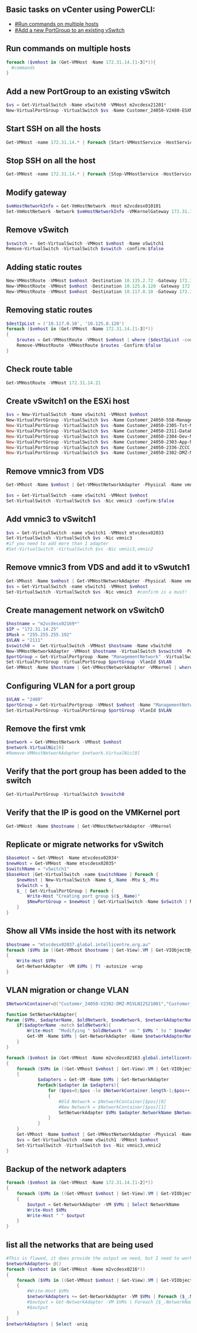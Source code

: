 ## Basic tasks on vCenter using PowerCLI:

* [#Run commands on multiple hosts](#Run-commands-on-multiple-hosts)
* [#Add a new PortGroup to an existing vSwitch](#Add-a-new-PortGroup-to-an-existing-vSwitch)


## Run commands on multiple hosts
```powershell
foreach ($vmhost in (Get-VMHost -Name 172.31.14.[1-3]*)){
  #commands
} 
```

## Add a new PortGroup to an existing vSwitch
```powershell
$vs = Get-VirtualSwitch -Name vSwitch0 -VMHost m2vcdesx21201*
New-VirtualPortGroup -VirtualSwitch $vs -Name Customer_24050-V2480-ESXManagement-MXVLN12521001  -VLanID 2480
```

## Start SSH on all the hosts
```powershell
Get-VMHost -name 172.31.14.* | Foreach {Start-VMHostService -HostService ($_ | Get-VMHostService | Where { $_.Key -eq "TSM-SSH"} )}
```

## Stop SSH on all the host
```powershell
Get-VMHost -name 172.31.14.* | Foreach {Stop-VMHostService -HostService ($_ | Get-VMHostService | Where { $_.Key -eq "TSM-SSH"} )}
```


## Modify gateway
```powershell
$vmHostNetworkInfo = Get-VmHostNetwork -Host m2vcdesx010101
Set-VmHostNetwork -Network $vmHostNetworkInfo -VMKernelGateway 172.31.14.62
```

## Remove vSwitch
```powershell
$vswitch =  Get-VirtualSwitch -VMHost $vmhost -Name vSwitch1
Remove-VirtualSwitch -VirtualSwitch $vswitch -confirm:$false
```

## Adding static routes
```powershell
New-VMHostRoute -VMHost $vmhost -Destination 10.135.2.72 -Gateway 172.31.14.62 -PrefixLength 32 -Confirm:$false
New-VMHostRoute -VMHost $vmhost -Destination 10.125.8.120 -Gateway 172.31.14.62 -PrefixLength 32 -Confirm:$false
New-VMHostRoute -VMHost $vmhost -Destination 10.117.0.10 -Gateway 172.31.14.62 -PrefixLength 32 -Confirm:$false
```

## Removing static routes
```powershell
$destIpList = ('10.117.0.10', '10.125.8.120')
foreach ($vmhost in (Get-VMHost -Name 172.31.14.[1-3]*))
{
	$routes = Get-VMHostRoute -VMHost $vmhost | where {$destIpList -contains $_.Destination.IPAddressToString}
	Remove-VMHostRoute -VMHostRoute $routes -Confirm:$false
}
```

## Check route table
```powershell
Get-VMHostRoute -VMHost 172.31.14.21
```

## Create vSwitch1 on the ESXi host
```powershell
$vs = New-VirtualSwitch -Name vSwitch1 -VMHost $vmhost
New-VirtualPortGroup -VirtualSwitch $vs -Name Customer_24050-558-Management-M1VLN12521001 -VLanID 558
New-VirtualPortGroup -VirtualSwitch $vs -Name Customer_24050-2305-Tst-MXVLN12521001 -VLanID 2305
New-VirtualPortGroup -VirtualSwitch $vs -Name Customer_24050-2311-Database-MXVLN12521001 -VLanID 2311
New-VirtualPortGroup -VirtualSwitch $vs -Name Customer_24050-2304-Dev-MXVLN12521001 -VLanID 2304
New-VirtualPortGroup -VirtualSwitch $vs -Name Customer_24050-2303-App-MXVLN12521001 -VLanID 2303
New-VirtualPortGroup -VirtualSwitch $vs -Name Customer_24050-2336-ZCCC-MXVLN12521001 -VLanID 2336
New-VirtualPortGroup -VirtualSwitch $vs -Name Customer_24050-2302-DMZ-MXVLN12521001 -VLanID 2302
```


## Remove vmnic3 from VDS
```powershell
Get-VMhost -Name $vmhost | Get-VMHostNetworkAdapter -Physical -Name vmnic3 | Remove-VDSwitchPhysicalNetworkAdapter -confirm:$false
```

```powershell
$vs = Get-VirtualSwitch -name vSwitch1 -VMHost $vmhost
Set-VirtualSwitch -VirtualSwitch $vs -Nic vmnic3 -confirm:$false
```


## Add vmnic3 to vSwitch1
```powershell
$vs = Get-VirtualSwitch -name vSwitch1 -VMHost mtvcdesx02033
Set-VirtualSwitch -VirtualSwitch $vs -Nic vmnic3 
#if you need to add more than 1 adapter
#Set-VirtualSwitch -VirtualSwitch $vs -Nic vmnic3,vmnic2
```


## Remove vmnic3 from VDS and add it to vSwutch1
```powershell
Get-VMhost -Name $vmhost | Get-VMHostNetworkAdapter -Physical -Name vmnic3 | Remove-VDSwitchPhysicalNetworkAdapter -confirm:$false
$vs = Get-VirtualSwitch -name vSwitch1 -VMHost $vmhost
Set-VirtualSwitch -VirtualSwitch $vs -Nic vmnic3  #confirm is a must!
```



## Create management network on vSwitch0
```powershell
$hostname = "m2vcdesx02169*"
$IP = "172.31.14.25"
$Mask = "255.255.255.192"
$VLAN = "2111"
$vswitch0 =  Get-VirtualSwitch -VMHost $hostname -Name vSwitch0
New-VMHostNetworkAdapter -VMHost $hostname -VirtualSwitch $vswitch0 -PortGroup ManagementNetwork -IP $IP -SubnetMask $Mask 
$portGroup = Get-VirtualPortgroup -Name "ManagementNetwork" -VirtualSwitch $vswitch0
Set-VirtualPortGroup -VirtualPortGroup $portGroup -VlanId $VLAN
Get-VMHost -Name $hostname | Get-VMHostNetworkAdapter -VMKernel | where { $_.IP -eq $IP } | Set-VMHostNetworkAdapter -ManagementTrafficEnabled $true -confirm:$false
```

## Configuring VLAN for a port group
```powershell
$VLAN = "2480"
$portGroup = Get-VirtualPortgroup -VMHost $vmhost -Name "ManagementNetwork" -VirtualSwitch $vswitch0
Set-VirtualPortGroup -VirtualPortGroup $portGroup -VlanId $VLAN
```

## Remove the first vmk
```powershell
$network = Get-VMHostNetwork -VMhost $vmhost
$network.VirtualNic[0] 
#Remove-VMHostNetworkAdapter $network.VirtualNic[0] 
```

## Verify that the port group has been added to the switch
```powershell
Get-VirtualPortGroup -VirtualSwitch $vswitch0
```

## Verify that the IP is good on the VMKernel port
```powershell
Get-VMHost -Name $hostname | Get-VMHostNetworkAdapter -VMKernel
```


## Replicate or migrate networks for vSwitch
```powershell
$baseHost = Get-VMHost -Name mtvcdesx02034*
$newHost = Get-VMHost -Name mtvcdesx02035*
$switchName = "vSwitch1"
$baseHost |Get-VirtualSwitch -name $switchName | Foreach {
    $newHost | New-VirtualSwitch -Name $_.Name -Mtu $_.Mtu
    $vSwitch = $_ 
    $_ | Get-VirtualPortGroup | Foreach {
    	Write-Host "Creating port group $($_.Name)"
   		$NewPortGroup = $newHost | Get-VirtualSwitch -Name $vSwitch | New-VirtualPortGroup -Name $_.Name -VLanId $_.VLanID
    }
}
```


## Show all VMs inside the host with its network
```powershell
$hostname = "mtvcdesx02037.global.intellicentre.org.au"
foreach ($VMs in ((Get-VMhost $hostname | Get-View).VM | Get-VIObjectByVIView))
{
	Write-Host $VMs
	Get-NetworkAdapter -VM $VMs | ft -autosize -wrap
}
```

## VLAN migration or change VLAN
```powershell
$NetworkContainer=@("Customer_24050-V2302-DMZ-M1VLN12521001","Customer_24050-2302-DMZ-MXVLN12521001"),("Customer_24050-V2336-ZCCC-MXVLN12521001","Customer_24050-2336-ZCCC-MXVLN12521001"),("Customer_24050-V2303-App-M1VLN12521001","Customer_24050-2303-App-MXVLN12521001"),("Customer_24050-V558-Management-M1VLN12521001","Customer_24050-558-Management-M1VLN12521001"),("Customer_24050-V2305-Tst-MXVLN12521001","Customer_24050-2305-Tst-MXVLN12521001"),("Customer_93111-V90-ZertoVRA","Customer_24050-558-Management-M1VLN12521001")  

function SetNetworkAdapter{
Param ($VMs, $adapterName, $oldNetwork, $newNetwork, $networkAdapterNumber)
	if($adapterName -match $oldNetwork){
		Write-Host  "Modifying " $oldNetwork " on " $VMs " to " $newNetwork " on "  $networkAdapterNumber
		Get-VM -Name $VMs | Get-NetworkAdapter -Name $networkAdapterNumber | Set-NetworkAdapter -NetworkName $newNetwork -Confirm:$false
	}
}

foreach ($vmhost in (Get-VMHost -Name m2vcdesx02163.global.intellicentre.org.au))
{
	foreach ($VMs in ((Get-VMhost $vmhost | Get-View).VM | Get-VIObjectByVIView))
	{
			$adapters = Get-VM -Name $VMs | Get-NetworkAdapter
			ForEach($adapter in $adapters){
				for ($pos=0;$pos -le $NetworkContainer.length-1;$pos++)
				{	
					#Old Network = $NetworkContainer[$pos][0]
					#New Network = $NetworkContainer[$pos][1]
					SetNetworkAdapter $VMs $adapter.NetworkName $NetworkContainer[$pos][0] $NetworkContainer[$pos][1] $adapter.Name
				}
			}
	}
	Get-VMhost -Name $vmhost | Get-VMHostNetworkAdapter -Physical -Name vmnic2 | Remove-VDSwitchPhysicalNetworkAdapter -confirm:$false
	$vs = Get-VirtualSwitch -name vSwitch1 -VMHost $vmhost
	Set-VirtualSwitch -VirtualSwitch $vs -Nic vmnic3,vmnic2
}
```

## Backup of the network adapters
```powershell
foreach ($vmhost in (Get-VMHost -Name 172.31.14.[1-2]*))
{
	foreach ($VMs in ((Get-VMhost $vmhost | Get-View).VM | Get-VIObjectByVIView))
	{
		$output = Get-NetworkAdapter -VM $VMs | Select NetworkName
		Write-Host $VMs
		Write-Host " " $output
	}
}
```


## list all the networks that are being used
```powershell
#This is flawed, it does provide the output we need, but I need to work on the logic whenever i get a chance (most likely never)
$networkAdapters= @()
foreach ($vmhost in (Get-VMHost -Name m2vcdesx0216*))
{
	foreach ($VMs in ((Get-VMhost $vmhost | Get-View).VM | Get-VIObjectByVIView))
	{
		#Write-Host $VMs
		$networkAdapters += Get-NetworkAdapter -VM $VMs | Foreach {$_.NetworkName}  | ft -autosize -wrap | out-string
		#$output = Get-NetworkAdapter -VM $VMs | Foreach {$_.NetworkName}  | ft -autosize -wrap
		#$output
	}
}
$networkAdapters | Select -uniq
```








